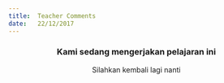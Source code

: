 ```yaml
---
title:  Teacher Comments
date:   22/12/2017
---
```


### <center>Kami sedang mengerjakan pelajaran ini</center>
<center>Silahkan kembali lagi nanti</center>

